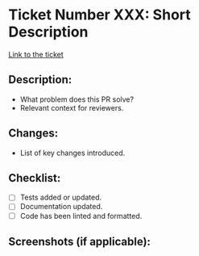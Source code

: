 # **Ticket Number XXX**: Short Description

[Link to the ticket](https://github.com/diverintech/diverintech.github.io/issues/XXX)

## Description:

- What problem does this PR solve?
- Relevant context for reviewers.

## Changes:

- List of key changes introduced.

## Checklist:

- [ ] Tests added or updated.
- [ ] Documentation updated.
- [ ] Code has been linted and formatted.

## Screenshots (if applicable):
